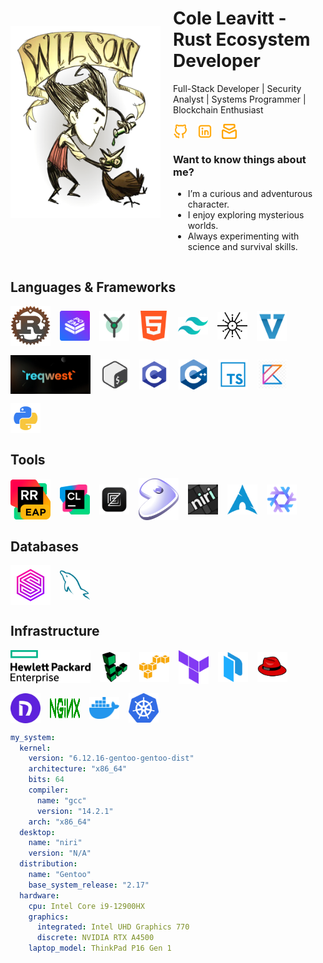 [//]: # (<div align="center">)

[//]: # ()
[//]: # (  <h1>Cole Leavitt - Rust Ecosystem Developer</h1>)

[//]: # ()
[//]: # (  <p>Full-Stack Developer | Security Analyst | Systems Programmer | Blockchain Enthusiast</p>)

[//]: # ()
[//]: # (</div>)

<div style="display: flex; align-items: center; margin-bottom: 20px;">
  <!-- Image Section -->
  <img src="resources/me/img.png" alt="Wilson" style="width: 240px; margin-right: 20px;">

  <!-- Main Content Section -->
  <div style="flex-grow: 1;">
    <h1>Cole Leavitt - Rust Ecosystem Developer</h1>
    <p>Full-Stack Developer | Security Analyst | Systems Programmer | Blockchain Enthusiast</p>
    <!-- Inline Contact Info -->
    <p style="margin-top: 10px; display: flex; align-items: center; gap: 15px;">
      <!-- GitHub Icon -->
      <a href="https://github.com/coleleavitt" target="_blank" style="display: flex; align-items: center; text-decoration: none;">
        <img src="resources/socials/github.svg" alt="GitHub" width="24">
      </a>
      <!-- LinkedIn Icon -->
      <a href="https://linkedin.com/in/coleleavitt" target="_blank" style="display: flex; align-items: center; text-decoration: none;">
        <img src="resources/socials/linkedin.svg" alt="LinkedIn" width="24">
      </a>
      <!-- Email Icon -->
      <a href="mailto:cole@unwrap.rs" style="display: flex; align-items: center; text-decoration: none;">
        <img src="resources/socials/email.svg" alt="Email" width="24">
      </a>
    </p>
    <h3>Want to know things about me?</h3>
    <ul>
      <li>I’m a curious and adventurous character.</li>
      <li>I enjoy exploring mysterious worlds.</li>
      <li>Always experimenting with science and survival skills.</li>
    </ul>
  </div>
</div>



## Languages & Frameworks

<div style="display: flex; flex-wrap: wrap; gap: 15px; justify-content: left; align-items: center;">
  <!-- Languages and Frameworks -->
  <img src="resources/rust.png" alt="Rust" width="64">
  <img src="resources/poem_web.png" alt="Poem" width="48">
  <img src="resources/yew.png" alt="Yew" width="48">
  <img src="resources/html.png" alt="HTML" width="48">
  <img src="resources/tailwind_css.png" alt="Tailwind" width="48">
  <img src="resources/tokio.png" alt="Tokio" width="48">
  <img src="resources/snapview.png" alt="Tokio Tungsenite" width="48">
  <img src="resources/reqwest.png" alt="Reqwest" width="128">
  <img src="resources/bash.png" alt="Bash" width="48">
  <img src="resources/c.png" alt="C++" width="48">
  <img src="resources/c_plus_plus.png" alt="C++" width="48">
  <img src="resources/typescript.png" alt="TypeScript" width="48">
  <img src="resources/kotlin.png" alt="Kotlin" width="48">
  <img src="resources/python.png" alt="Python" width="48">

</div>

## Tools
<div style="display: flex; flex-wrap: wrap; gap: 15px; justify-content: left; align-items: center;">
    <img src="resources/rustrover.png" alt="RustRover" width="64"/>
    <img src="resources/clion.png" alt="Clion" width="48"/>
    <img src="resources/zed.png" alt="Zed" width="48"/>
    <img src="resources/gentoo.png" alt="Gentoo" width="64"/>
    <img src="resources/niri.png" alt="Niri" width="48"/>
    <img src="resources/arch_linux.png" alt="Arch" width="48"/>
    <img src="resources/nixos.png" alt="NixOS" width="48"/>
</div>

## Databases
<div style="display: flex; flex-wrap: wrap; gap: 15px; justify-content: left; align-items: center;">
    <img src="resources/surrealdb.png" alt="SurrealDB" width="64"/>
    <img src="resources/mysql.png" alt="MySQL" width="48"/>
</div>


## Infrastructure
<div style="display: flex; flex-wrap: wrap; gap: 15px; justify-content: left; align-items: center;">
    <img src="resources/infrastructure/hpe.png" alt="HPE" width="128"/>
    <img src="resources/infrastructure/linode.svg" alt="Linode" width="48"/>
    <img src="resources/infrastructure/aws-logo-logo.svg" alt="AWS" width="48"/>
    <img src="resources/Terraform.png" alt="Terraform" width="48"/>
    <img src="resources/infrastructure/packer.svg" alt="Packer" width="48"/>
    <img src="resources/rhel-removebg-preview.png" alt="Rhex" width="48"/>
    <img src="resources/infrastructure/nebula.png" alt="Nebula" width="48"/>
    <img src="resources/infrastructure/nginx.svg" alt="Nginx" width="48" height="32"/>
    <img src="resources/docker.png" alt="Docker" width="48"/>
    <img src="resources/infrastructure/kubernetes.svg" alt="Kubernetes" width="48"/>
</div>


```yaml
my_system:
  kernel:
    version: "6.12.16-gentoo-gentoo-dist"
    architecture: "x86_64"
    bits: 64
    compiler:
      name: "gcc"
      version: "14.2.1"
    arch: "x86_64"
  desktop:
    name: "niri"
    version: "N/A"
  distribution:
    name: "Gentoo"
    base_system_release: "2.17"
  hardware:
    cpu: Intel Core i9-12900HX
    graphics:
      integrated: Intel UHD Graphics 770
      discrete: NVIDIA RTX A4500
    laptop_model: ThinkPad P16 Gen 1
 ```

[//]: # (## Let's Connect)

[//]: # ()
[//]: # (- GitHub: [@coleleavitt]&#40;https://github.com/coleleavitt&#41;)

[//]: # (- LinkedIn: [Professional Profile]&#40;https://linkedin.com/in/coleleavitt&#41;)

[//]: # (- Email: [cole@unwrap.rs]&#40;mailto:cole@unwrap.rs&#41;)

[//]: # ()
[//]: # ([![Open Source Love]&#40;https://badges.frapsoft.com/os/v2/open-source.svg?v=103&#41;]&#40;https://github.com/coleleavitt&#41;)
